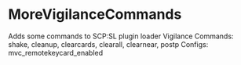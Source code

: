 # MoreVigilanceCommands
 Adds some commands to SCP:SL plugin loader Vigilance
Commands: shake, cleanup, clearcards, clearall, clearnear, postp
Configs: mvc_remotekeycard_enabled